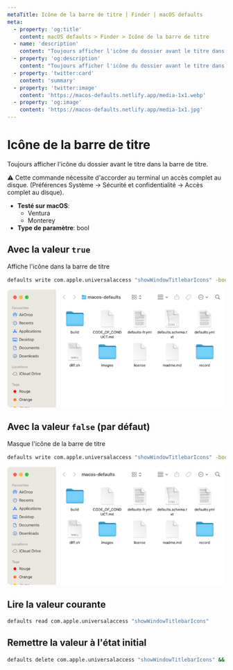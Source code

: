 ```yaml
---
metaTitle: Icône de la barre de titre | Finder | macOS defaults
meta:
  - property: 'og:title'
    content: macOS defaults > Finder > Icône de la barre de titre
  - name: 'description'
    content: "Toujours afficher l'icône du dossier avant le titre dans la barre de titre.\n\n⚠️ Cette commande nécessite d'accorder au terminal un accès complet au disque.\n(Préférences Système → Sécurité et confidentialité → Accès complet au disque).\n"
  - property: 'og:description'
    content: "Toujours afficher l'icône du dossier avant le titre dans la barre de titre.\n\n⚠️ Cette commande nécessite d'accorder au terminal un accès complet au disque.\n(Préférences Système → Sécurité et confidentialité → Accès complet au disque).\n"
  - property: 'twitter:card'
    content: 'summary'
  - property: 'twitter:image'
    content: 'https://macos-defaults.netlify.app/media-1x1.webp'
  - property: 'og:image'
    content: 'https://macos-defaults.netlify.app/media-1x1.jpg'
---
```


# Icône de la barre de titre

Toujours afficher l'icône du dossier avant le titre dans la barre de titre.

⚠️ Cette commande nécessite d'accorder au terminal un accès complet au disque.
(Préférences Système → Sécurité et confidentialité → Accès complet au disque).

<!-- break lists -->

- **Testé sur macOS**:
  - Ventura
  - Monterey
- **Type de paramètre**: bool

## Avec la valeur `true`

Affiche l'icône dans la barre de titre

```bash
defaults write com.apple.universalaccess "showWindowTitlebarIcons" -bool "true" && killall Finder
```

<img
  src="../../finder/images/showWindowTitlebarIcons/true.png"
  alt="Exemple avec la valeur true"
  width="740" height="451" style="height: auto"
/>

## Avec la valeur `false` (par défaut)

Masque l'icône de la barre de titre

```bash
defaults write com.apple.universalaccess "showWindowTitlebarIcons" -bool "false" && killall Finder
```

<img
  src="../../finder/images/showWindowTitlebarIcons/false.png"
  alt="Exemple avec la valeur false"
  width="740" height="451" style="height: auto"
/>

## Lire la valeur courante

```bash
defaults read com.apple.universalaccess "showWindowTitlebarIcons"
```

## Remettre la valeur à l'état initial

```bash
defaults delete com.apple.universalaccess "showWindowTitlebarIcons" && killall Finder
```
